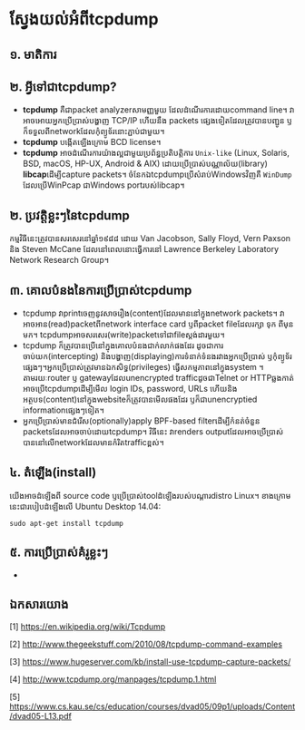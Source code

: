 ស្វែងយល់អំពី**tcpdump**
==========================

## <a name="pre">១. មាតិការ</a>


## <a name="def">២. អ្វីទៅជាtcpdump?</a>

- **tcpdump** គឺជាpacket analyzerសាមញ្ញមួយ ដែលដំណើរការដោយcommand line។ វាអាចអោយអ្នកប្រើប្រាស់បង្ហាញ TCP/IP ហើយនឹង packets ផ្សេងទៀតដែល​ត្រូវបានបញ្ជូន​ ឫក៏ទទួលពីnetworkដែលកុំព្យូទ័រនោះភ្ជាប់ជាមួយ។
- **tcpdump**​ បង្កើតឡើងក្រោម BCD license។
- **tcpdump** អាចដំណើរការយ៉ាងល្អជាមួយប្រព័ន្ធប្រតិបត្តិការ `Unix-like` (Linux, Solaris, BSD, macOS, HP-UX, Android & AIX) ដោយប្រើប្រាស់​បណ្ណាល័យ(library)​ **libcap**ដើម្បីcapture packets។ ចំនែកឯtcpdump​ប្រើសំរាប់​Windowsវិញគឺ `WinDump` ដែលប្រើWinPcap​ ជាWindows portរបស់​libcap។


## <a name="history">២. ប្រវត្តិខ្លះៗនៃtcpdump</a>

កម្មវិធីនេះត្រូវបានសរសេរនៅឆ្នាំ១៩៨៨ ដោយ Van Jacobson, Sally Floyd, Vern Paxson និង Steven McCane ដែលនៅពេលនោះធ្វើការនៅ Lawrence Berkeley Laboratory Network Research Group។

## <a name="uses">៣. គោលបំនងនៃការប្រើប្រាស់tcpdump</a>
- tcpdump វាprintចេញនូវសាចរឿង(content)ដែលមាននៅក្នុងnetwork packets។ វាអាចអាន(read)packetពីnetwork interface card ឫពីpacket fileដែលរក្សា ទុក ពីមុន​មក។ tcpdumpអាចសរសេរ(write)packetទៅជាfileស្តង់ដារមួយ។
- tcpdump ក៏ត្រូវបានប្រើនៅក្នុងគោលបំនងជាក់លាក់ផងដែរ ដូចជាការចាប់យក(intercepting) និងបង្ហាញ(displaying)ការទំនាក់ទំនងរវាងអ្នកប្រើប្រាស់ ឫកុំព្យូទ័រផ្សេងៗ។​ អ្នកប្រើប្រាស់ត្រូវមានឯកសិទ្ធ(privileges) ធ្វើសកម្មភាព​នៅក្នុង​system​ ។ តាមរយៈrouter ឫ gatewayដែលunencrypted trafficដូចជាTelnet or HTTPឆ្លងកាត់ អាចប្រើtcpdumpដើម្បីមើល login IDs, password, URLs ហើយនិង​អត្ថបទ(content)នៅក្នុងwebsiteក៏ត្រូវបានមើលផងដែរ ឫក៏ជាunencryptied informationផ្សេងៗទៀត។
- អ្នកប្រើប្រាស់មានជំរើស(optionally)apply BPF-based filterដើម្បីកំនត់ចំនួន​packetsដែលអាចចាប់ដោយtcpdump។ វិធីនេះ វាrenders outputដែលអាចប្រើប្រាស់​បាននៅលើnetworkដែលមានកំរិតtrafficខ្ពស់។

## <a name="install">៤. តំឡើង(install)</a>

យើងអាចដំឡើងពី source code​ ឫប្រើប្រាស់toolដំឡើងរបស់បណ្ដារdistro Linux។ ខាងក្រោមនេះជារបៀបដំឡើងលើ Ubuntu Desktop 14.04:
```
sudo apt-get install tcpdump
```

## <a name="basic">៥. ការប្រើប្រាស់គំរូខ្លះៗ</a>

- 























## <a name="ref">ឯកសារយោង</a>

[1] https://en.wikipedia.org/wiki/Tcpdump

[2] http://www.thegeekstuff.com/2010/08/tcpdump-command-examples

[3] https://www.hugeserver.com/kb/install-use-tcpdump-capture-packets/

[4] http://www.tcpdump.org/manpages/tcpdump.1.html

[5] https://www.cs.kau.se/cs/education/courses/dvad05/09p1/uploads/Content/dvad05-L13.pdf
